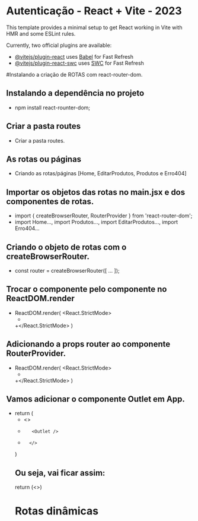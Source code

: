 # Autenticação - React + Vite - 2023

This template provides a minimal setup to get React working in Vite with HMR and some ESLint rules.

Currently, two official plugins are available:

- [@vitejs/plugin-react](https://github.com/vitejs/vite-plugin-react/blob/main/packages/plugin-react/README.md) uses [Babel](https://babeljs.io/) for Fast Refresh
- [@vitejs/plugin-react-swc](https://github.com/vitejs/vite-plugin-react-swc) uses [SWC](https://swc.rs/) for Fast Refresh


#Instalando a criação de ROTAS com react-router-dom.
## Instalando a dependência no projeto
- npm install react-rounter-dom;
## Criar a pasta routes
- Criar a pasta routes.
## As rotas ou páginas
- Criando as rotas/páginas [Home, EditarProdutos, Produtos e Erro404]
## Importar os objetos das rotas no main.jsx e dos componentes de rotas.
- import { createBrowserRouter, RouterProvider } from 'react-router-dom';
- import Home..., import Produtos..., import EditarProdutos..., import Erro404...
## Criando o objeto de rotas com o createBrowserRouter.
- const router = createBrowserRouter([ ... ]);
## Trocar o componente <App/> pelo componente <RouterProvider/> no ReactDOM.render
- ReactDOM.render(
    <React.StrictMode>
    +   <RouterProvider/>
    +</React.StrictMode>
    )
## Adicionando a props router ao componente RouterProvider.
- ReactDOM.render(
    <React.StrictMode>
    +   <RouterProvider router={router}/>
    +</React.StrictMode>
    )
## Vamos adicionar o componente Outlet em App.
-  return (
    +    <>
    +        <Outlet />
    +       </>
    )
    ## Ou seja, vai ficar assim:
    return (<>)
    # Rotas dinâmicas
